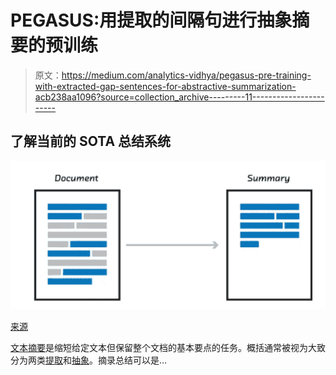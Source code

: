 # PEGASUS:用提取的间隔句进行抽象摘要的预训练

> 原文：<https://medium.com/analytics-vidhya/pegasus-pre-training-with-extracted-gap-sentences-for-abstractive-summarization-acb238aa1096?source=collection_archive---------11----------------------->

## 了解当前的 SOTA 总结系统

![](img/2b977b1644e82df5e5133b3ec4d95457.png)

[来源](https://miro.medium.com/max/529/0*ZF4ZOlUt8em024BE.png)

[文本摘要](https://towardsdatascience.com/a-quick-introduction-to-text-summarization-in-machine-learning-3d27ccf18a9f)是缩短给定文本但保留整个文档的基本要点的任务。概括通常被视为大致分为两类[提取](/sciforce/towards-automatic-text-summarization-extractive-methods-e8439cd54715)和[抽象](http://home.iitk.ac.in/~soumye/cs498a/report.pdf)。摘录总结可以是…